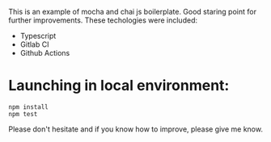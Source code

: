 This is an example of mocha and chai js boilerplate. Good staring point for further improvements. These techologies were included: 

- Typescript
- Gitlab CI
- Github Actions

# Launching in local environment:

```
npm install
npm test
```

Please don't hesitate and if you know how to improve, please give me know.
